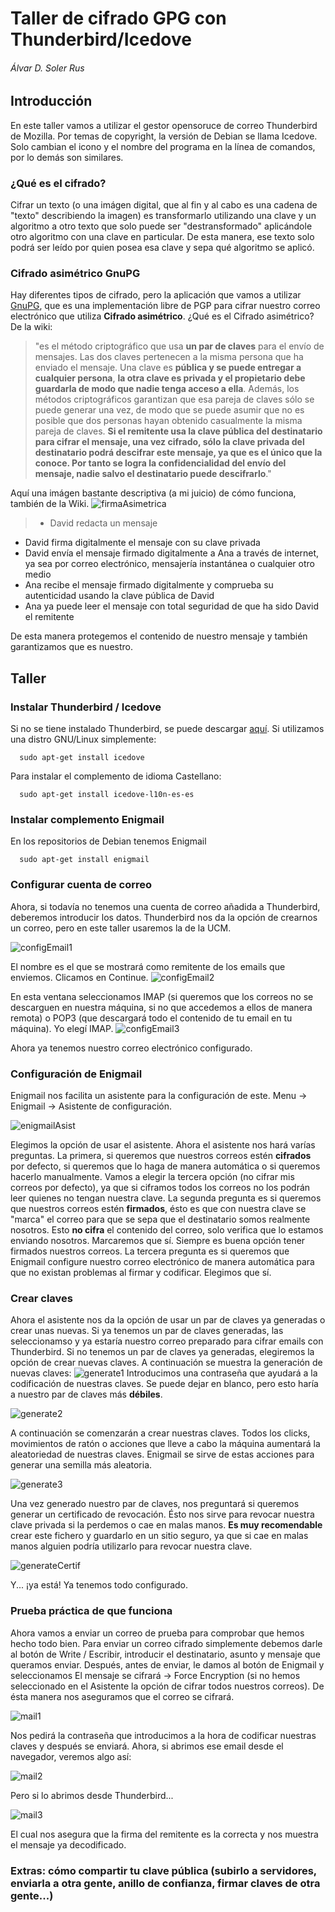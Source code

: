 # Taller de cifrado GPG con Thunderbird/Icedove
###### Álvar D. Soler Rus

## Introducción
En este taller vamos a utilizar el gestor opensoruce de correo Thunderbird de Mozilla. Por temas de copyright, la versión de Debian se llama Icedove. Solo cambian el icono y el nombre del programa en la línea de comandos, por lo demás son similares.

### ¿Qué es el cifrado?
Cifrar un texto (o una imágen digital, que al fin y al cabo es una cadena de "texto" describiendo la imagen) es transformarlo utilizando una clave y un algoritmo a otro texto que solo puede ser "destransformado" aplicándole otro algoritmo con una clave en particular. De esta manera, ese texto solo podrá ser leído por quien posea esa clave y sepa qué algoritmo se aplicó.
### Cifrado asimétrico GnuPG
Hay diferentes tipos de cifrado, pero la aplicación que vamos a utilizar [GnuPG][2], que es una implementación libre de PGP para cifrar nuestro correo electrónico que utiliza **Cifrado asimétrico**. ¿Qué es el Cifrado asimétrico? De la wiki:
> "es el método criptográfico que usa **un par de claves** para el envío de mensajes. Las dos claves pertenecen a la misma persona que ha enviado el mensaje. Una clave es **pública y se puede entregar a cualquier persona**, **la otra clave es privada y el propietario debe guardarla de modo que nadie tenga acceso a ella**. Además, los métodos criptográficos garantizan que esa pareja de claves sólo se puede generar una vez, de modo que se puede asumir que no es posible que dos personas hayan obtenido casualmente la misma pareja de claves.
**Si el remitente usa la clave pública del destinatario para cifrar el mensaje, una vez cifrado, sólo la clave privada del destinatario podrá descifrar este mensaje, ya que es el único que la conoce. Por tanto se logra la confidencialidad del envío del mensaje, nadie salvo el destinatario puede descifrarlo**."

Aquí una imágen bastante descriptiva (a mi juicio) de cómo funciona, también de la Wiki.
![firmaAsimetrica]
> - David redacta un mensaje
- David firma digitalmente el mensaje con su clave privada
- David envía el mensaje firmado digitalmente a Ana a través de internet, ya sea por correo electrónico, mensajería instantánea o cualquier otro medio
- Ana recibe el mensaje firmado digitalmente y comprueba su autenticidad usando la clave pública de David
- Ana ya puede leer el mensaje con total seguridad de que ha sido David el remitente

De esta manera protegemos el contenido de nuestro mensaje y también garantizamos que es nuestro.

## Taller

### Instalar Thunderbird / Icedove
Si no se tiene instalado Thunderbird, se puede descargar [aquí][1]. Si utilizamos una distro GNU/Linux simplemente:
```shell
  sudo apt-get install icedove
```
Para instalar el complemento de idioma Castellano:

```shell
  sudo apt-get install icedove-l10n-es-es
```
### Instalar complemento Enigmail
En los repositorios de Debian tenemos Enigmail
```shell
  sudo apt-get install enigmail
```

### Configurar cuenta de correo
Ahora, si todavía no tenemos una cuenta de correo añadida a Thunderbird, deberemos introducir los datos. Thunderbird nos da la opción de crearnos un correo, pero en este taller usaremos la de la UCM.

![configEmail1]

El nombre es el que se mostrará como remitente de los emails que enviemos. Clicamos en Continue.
![configEmail2]

En esta ventana seleccionamos IMAP (si queremos que los correos no se descarguen en nuestra máquina, si no que accedemos a ellos de manera remota) o POP3 (que descargará todo el contenido de tu email en tu máquina). Yo elegí IMAP.
![configEmail3]

Ahora ya tenemos nuestro correo electrónico configurado.
### Configuración de Enigmail
Enigmail nos facilita un asistente para la configuración de este. Menu -> Enigmail -> Asistente de configuración.

![enigmailAsist]

Elegimos la opción de usar el asistente. Ahora el asistente nos hará varías preguntas. La primera, si queremos que nuestros correos estén **cifrados** por defecto, si queremos que lo haga de manera automática o si queremos hacerlo manualmente. Vamos a elegir la tercera opción (no cifrar mis correos por defecto), ya que si ciframos todos los correos no los podrán leer quienes no tengan nuestra clave. La segunda pregunta es si queremos que nuestros correos estén **firmados**, ésto es que con nuestra clave se "marca" el correo para que se sepa que el destinatario somos realmente nosotros. Esto **no cifra** el contenido del correo, solo verifica que lo estamos enviando nosotros. Marcaremos que sí. Siempre es buena opción tener firmados nuestros correos. La tercera pregunta es si queremos que Enigmail configure nuestro correo electrónico de manera automática para que no existan problemas al firmar y codificar. Elegimos que sí.
### Crear claves
Ahora el asistente nos da la opción de usar un par de claves ya generadas o crear unas nuevas. Si ya tenemos un par de claves generadas, las seleccionamso y ya estaría nuestro correo preparado para cifrar emails con Thunderbird. Si no tenemos un par de claves ya generadas, elegiremos la opción de crear nuevas claves.  A continuación se muestra la generación de nuevas claves:
![generate1]
Introducimos una contraseña que ayudará a la codificación de nuestras claves. Se puede dejar en blanco, pero esto haría a nuestro par de claves más __débiles__.

![generate2]

A continuación se comenzarán a crear nuestras claves. Todos los clicks, movimientos de ratón o acciones que lleve a cabo la máquina aumentará la aleatoriedad de nuestras claves. Enigmail se sirve de estas acciones para generar una semilla más aleatoria.

![generate3]

Una vez generado nuestro par de claves, nos preguntará si queremos generar un certificado de revocación. Ésto nos sirve para revocar nuestra clave privada si la perdemos o cae en malas manos. **Es muy recomendable** crear este fichero y guardarlo en un sitio seguro, ya que si cae en malas manos alguien podría utilizarlo para revocar nuestra clave.

![generateCertif]

Y... ¡ya está! Ya tenemos todo configurado.
### Prueba práctica de que funciona
Ahora vamos a enviar un correo de prueba para comprobar que hemos hecho todo bien. Para enviar un correo cifrado simplemente debemos darle al botón de Write / Escribir, introducir el destinatario, asunto y mensaje que queramos enviar. Después, antes de enviar, le damos al botón de Enigmail y seleccionamos El mensaje se cifrará -> Force Encryption (si no hemos seleccionado en el Asistente la opción de cifrar todos nuestros correos). De ésta manera nos aseguramos que el correo se cifrará.

![mail1]

Nos pedirá la contraseña que introducimos a la hora de codificar nuestras claves y después se enviará.
Ahora, si abrimos ese email desde el navegador, veremos algo así:

![mail2]

Pero si lo abrimos desde Thunderbird...

![mail3]

El cual nos asegura que la firma del remitente es la correcta y nos muestra el mensaje ya decodificado.

### Extras: cómo compartir tu clave pública (subirlo a servidores, enviarla a otra gente, anillo de confianza, firmar claves de otra gente...)

[firmaAsimetrica]: img/firmaDigitalAsimetrica.png
[configEmail1]: img/configEmail.png
[configEmail2]: img/configEmail2.png
[configEmail3]: img/configEmail3.png
[enigmailAsist]: img/enigmailAsist.png
[generate1]: img/generate.png
[generate2]: img/generate2.png
[generate3]: img/generate3.png
[generateCertif]: img/generateCertif.png
[mail1]: img/mail.png
[mail2]: img/mail2.png
[mail3]: img/mail3.png
[1]: https://www.mozilla.org/es-ES/thunderbird/
[2]: https://www.gnupg.org/

